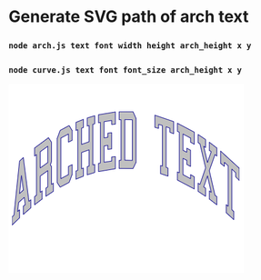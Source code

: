 # Generate SVG path of arch text

### `node arch.js text font width height arch_height x y`

### `node curve.js text font font_size arch_height x y`

<img src="https://github.com/bran0/arch-text-svg/blob/master/arched%20text.png" />
